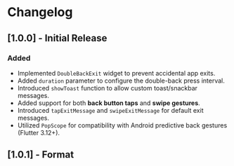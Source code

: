 # Changelog

## [1.0.0] - Initial Release

### Added
- Implemented `DoubleBackExit` widget to prevent accidental app exits.
- Added `duration` parameter to configure the double-back press interval.
- Introduced `showToast` function to allow custom toast/snackbar messages.
- Added support for both **back button taps** and **swipe gestures**.
- Introduced `tapExitMessage` and `swipeExitMessage` for default exit messages.
- Utilized `PopScope` for compatibility with Android predictive back gestures (Flutter 3.12+).

## [1.0.1] - Format